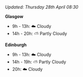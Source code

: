 *Updated: Thursday 28th April 08:30*

**Glasgow**

* 9h - 13h: :cloud: Cloudy
* 14h - 20h: :partly_sunny: Partly Cloudy

**Edinburgh**

* 9h - 13h: :cloud: Cloudy
* 14h - 19h: :partly_sunny: Partly Cloudy
* 20h: :cloud: Cloudy
